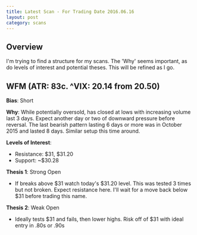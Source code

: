 ```yaml
---
title: Latest Scan - For Trading Date 2016.06.16
layout: post
category: scans
---
```


Overview
--- 
I'm trying to find a structure for my scans. The 'Why' seems important, as do levels of interest and potential theses. This will be refined as I go.


WFM (ATR: 83c. ^VIX: 20.14 from 20.50)
---
**Bias**: Short

**Why**: While potentially oversold, has closed at lows with increasing volume last 3 days. Expect another day or two of downward pressure before reversal. The last bearish pattern lasting 6 days or more was in October 2015 and lasted 8 days. Similar setup this time around.

**Levels of Interest**:

* Resistance: $31, $31.20
* Support: ~$30.28

**Thesis 1**: Strong Open
- If breaks above $31 watch today's $31.20 level. This was tested 3 times but not broken. Expect resistance here. I'll wait for a move back below $31 before trading this name.

**Thesis 2**: Weak Open
- Ideally tests $31 and fails, then lower highs. Risk off of $31 with ideal entry in .80s or .90s

